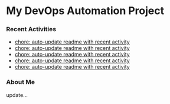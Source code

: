 # My DevOps Automation Project

### Recent Activities
<!-- activity:START -->
- [chore: auto-update readme with recent activity](https://github.com/kaigiii/mybowling-app/commit/4285833d12133b0ec29503af8a4f75120cd4fa56)
- [chore: auto-update readme with recent activity](https://github.com/kaigiii/mybowling-app/commit/9cc31b241e56a383487018f3b7ef2503759b3454)
- [chore: auto-update readme with recent activity](https://github.com/kaigiii/mybowling-app/commit/337b0c179a2e61879d34e6090ec7c167a121092f)
- [chore: auto-update readme with recent activity](https://github.com/kaigiii/mybowling-app/commit/5fc32676b6a6f2f4f4cc8b761fdadde2140b5369)
- [chore: auto-update readme with recent activity](https://github.com/kaigiii/mybowling-app/commit/a01ffd2d82273e68d41f61fbb7bfacafb78a2e05)
<!-- activity:END -->

### About Me
<!-- MYLINKS:START -->
<!-- MYLINKS:END -->

update...
